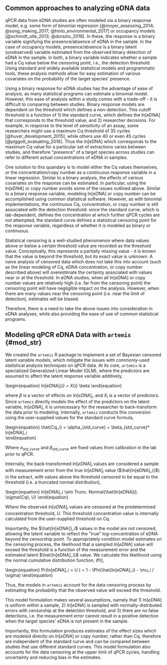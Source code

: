 ## Common approaches to analyzing eDNA data 

qPCR data from eDNA studies are often modeled via a binary response
model, e.g. some form of
binomial regression [@moyer_assessing_2014; @song_making_2017;
@hinlo_environmental_2017] or occupancy models [@schmidt_site_2013;
@dorazio_2018]. 
In these, the response is a binary
variable signifying the presence/absence of eDNA in the sample. 
In the case of occupancy models, presence/absence is a binary latent
(unobserved) variable
estimated from the observed binary detection of eDNA in the sample.
In both, a binary variable indicates whether a sample had a Cq
value below the censoring point, i.e., the detection
threshold. 
Using standard and widely available statistical models and programmatic tools, these
analysis methods allow for easy estimation of various covariates on
the probability of the target species' presence.

Using a binary response for eDNA studies has the advantage of ease of
analysis, as many statistical programs can estimate a
binomial model. However, this ease of
analysis within a study comes with a trade-off - it is difficult to comparing between
studies. Binary response models are dependent on the threshold which
defines a non-detection. This cutoff threshold is a function of 1) the
standard curve, which defines the ln[eDNA] that corresponds to the
threshold value, and 2) researcher decisions. For example, in
response to the level of sensitivity of an assay, some researchers
might use a maximum Cq threshold of 35 cycles
[@huver_development_2015], while others use 40 or even 45 cycles
[@piggott_evaluating_2016]. Thus the ln[eDNA] which corresponds to the
maximum Cq value for a particular set of extractions varies between
studies, and therefore "presence" of a target species across studies
can refer to different actual concentrations of eDNA in samples.

One solution to this quandary is to model either the Cq values
themselves, or the concentration/copy number as a continuous
response variable in a linear regression. Similar to a binary
analysis, the effects of
various covariates on the response can be estimated.  In particular,
using the ln[eDNA] or copy number avoids some of the issues outlined
above. Similar to a binary response variable, modeling ln[eDNA] or
copy number can be accomplished using common statistical
software. However, as with binomial implementations, the continuous
Cq, concentration, or copy number is still associated with the
detection threshold: since the standard curve, which is lab-dependent,
defines the concentration at which further qPCR cycles are not
attempted, the standard curve defines a statistical censoring point
for the response variable, regardless of whether it is modeled as
binary or continuous.

Statistical censoring is a well-studied phenomenon where data values
above or below a certain threshold value are recorded as the threshold
value<!--does this need citation?-->. Conceptually, this represents a partially
missing value - it is known that the value is beyond the threshold,
but its exact value is unknown. A naive analysis of censored data
which does not take this into account (such as the linear modeling of
Cq, eDNA concentration, or copy number described above) will overestimate
the certainty associated with values near or at the threshold. In eDNA studies, when all ln[eDNA] or copy number values are relatively high (i.e. far from
the censoring point) the censoring point will have negligible impact on the
analysis. However, when there are many values near the censoring point
(i.e. near the limit of detection), estimates will be biased.

Therefore, there is a need to take the above issues into consideration
in eDNA analyses, while also providing the ease of use of common
statistical programs.

## Modeling qPCR eDNA Data with `artemis` {#mod_str}

We created the `artemis` R package to implement a set of Bayesian censored
latent variable models, which mitigate the issues with commonly-used
statistical analysis techniques on qPCR data. At
its core, `artemis` is a specialized Generalized Linear Model (GLM), where
the predictors are assumed to affect the latent response variable
additively,

\begin{equation}
 ln[eDNA]_{i} = X_{i} \beta 
\end{equation}

where $\beta$ is a vector of effects on $ln[eDNA]_{i}$, and $X_{i}$
is a vector of predictors.  Since `artemis` directly models the
effect of the predictors on the latent variable, $ln[eDNA]$,
it is unnecessary for the researcher to back-transform the data prior
to modeling. Internally, `artemis` conducts this conversion using the
user-supplied values for the standard curve formula,

\begin{equation}
	\hat{Cq_i} = \alpha_{std\_curve} + \beta_{std\_curve}* ln[eDNA]_i  
\end{equation}

Where $\alpha_{std\_curve}$ and $\beta_{std\_curve}$ are fixed values
from calibration in the lab prior to qPCR.  

Internally, the back-transformed $ln[eDNA]_i$ values are considered a
sample with measurement error from the true $ln[eDNA]_i$ value
($\hat{ln[eDNA]_i}$) in the extract, with values above the threshold
censored to be equal to the threshold (i.e. a truncated normal distribution), 

\begin{equation}
 ln[eDNA]_i \sim Trunc. Normal(\hat{ln[eDNA]_i}, \sigma_{Cq}, U) 
\end{equation}

Where the observed $ln[eDNA]_i$ values are censored at the
predetermined concentration threshold, $U$. This threshold
concentration value is internally calculated from
the user-supplied threshold on Cq. 

Importantly, the $\hat{ln[eDNA]}_i$ values in the model are not
censored, allowing the latent variable to reflect the "true"
log-concentration of eDNA beyond the censorship point. To
appropriately condition model estimates on the censoring process, the likelihood
that a sampled $ln[eDNA]$ value will exceed the threshold is a
function of the measurement error and the estimated latent
$\hat{ln[eDNA]_i}$ value. We calculate this likelihood using the
normal cumulative distribution function, $\Phi()$,

\begin{equation}
 Pr(ln[eDNA]_i > U ) = 1 - \Phi(\hat{ln[eDNA]_i} - \mu_i / \sigma)
\end{equation}

Thus, the models in `artemis` account for the data censoring process by
estimating the probability that the observed value will exceed the
threshold. 

<!-- Lastly, there are optional zero-inflated versions of `artemis` models, implemented in the package by the functions
`eDNA_lm_zinf()` and `eDNA_lmer_zinf()`. We included these zero-inflated versions after observing that there can be near-zero concentrations of eDNA even in
situations where higher concentrations of eDNA would have been expected (i.e., when samples were taken very close to the source of a large, known quantity of eDNA). This was
attributed to filter failures or other (unknown) issues with the sampling. To
account for this mechanism, the zero-inflated versions of the models
allow for the occurrence of eDNA concentrations that are equal to zero (or effectively zero, according to the detection threshold) from a secondary
mechanism. Currently, the functions do not support user-provided
predictors on the zero-inflated component, and just estimate a flat
probability of zero detections for all observations. However, users
can provide a prior for the expected probability of "true" zero
observations from a secondary mechanism. -->  

This model formulation makes
several assumptions, namely that 1) $ln[eDNA]$ is uniform within a
sample, 2) $ln[eDNA]$ is sampled with normally-distributed errors with
censorship at the detection threshold, and
3) there are no false detections, i.e. the measurement error cannot
result in a positive detection when the target species' eDNA is not present in the sample.

Importantly, this formulation produces estimates of the effect sizes
which are modeled directly on $ln[eDNA]$ or copy number, rather
than Cq, therefore are independent of the standard curve and can be
compared between studies that use different standard curves. This model formulation also
accounts for the data censoring at the upper limit of qPCR cycles,
handling uncertainty and reducing bias in the
estimates.
